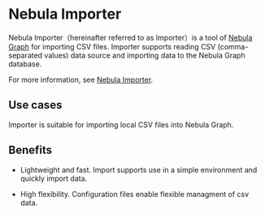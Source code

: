 # Nebula Importer

Nebula Importer（hereinafter referred to as Importer）is a tool of [Nebula Graph](https://github.com/vesoft-inc/nebula) for importing CSV files. Importer supports reading CSV (comma-separated values) data source and importing data to the Nebula Graph database.

For more information, see [Nebula Importer](https://github.com/vesoft-inc/nebula-importer/blob/release-v2.0.0-ga/README.md).

## Use cases

Importer is suitable for importing local CSV files into Nebula Graph.

## Benefits

* Lightweight and fast. Import supports use in a simple environment and quickly import data.

* High flexibility. Configuration files enable flexible managment of csv data.
